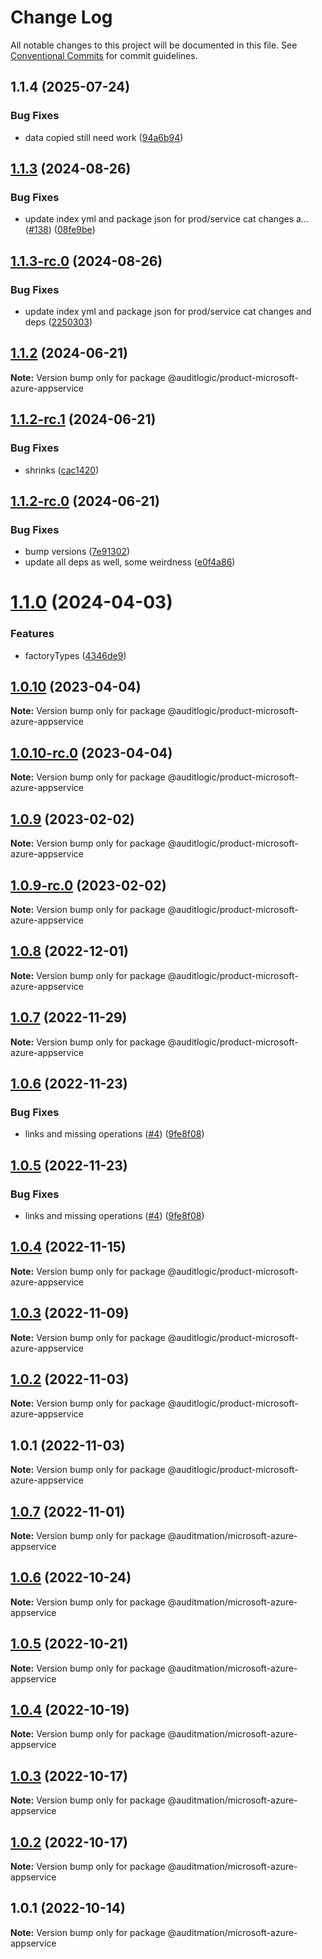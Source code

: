 # Change Log

All notable changes to this project will be documented in this file.
See [Conventional Commits](https://conventionalcommits.org) for commit guidelines.

## 1.1.4 (2025-07-24)


### Bug Fixes

* data copied still need work ([94a6b94](https://github.com/zerobias-org/product/commit/94a6b942fb0516367548599d739529536132755a))





## [1.1.3](https://github.com/auditlogic/product/compare/@auditlogic/product-microsoft-azure-appservice@1.1.2...@auditlogic/product-microsoft-azure-appservice@1.1.3) (2024-08-26)


### Bug Fixes

* update index yml and package json for prod/service cat changes a… ([#138](https://github.com/auditlogic/product/issues/138)) ([08fe9be](https://github.com/auditlogic/product/commit/08fe9beb1c8457462a19bc69caa02e6212d97e1a))





## [1.1.3-rc.0](https://github.com/auditlogic/product/compare/@auditlogic/product-microsoft-azure-appservice@1.1.2...@auditlogic/product-microsoft-azure-appservice@1.1.3-rc.0) (2024-08-26)


### Bug Fixes

* update index yml and package json for prod/service cat changes and deps ([2250303](https://github.com/auditlogic/product/commit/225030363a363608240135b7ebed386b28f01e4b))





## [1.1.2](https://github.com/auditlogic/product/compare/@auditlogic/product-microsoft-azure-appservice@1.1.2-rc.1...@auditlogic/product-microsoft-azure-appservice@1.1.2) (2024-06-21)

**Note:** Version bump only for package @auditlogic/product-microsoft-azure-appservice





## [1.1.2-rc.1](https://github.com/auditlogic/product/compare/@auditlogic/product-microsoft-azure-appservice@1.1.2-rc.0...@auditlogic/product-microsoft-azure-appservice@1.1.2-rc.1) (2024-06-21)


### Bug Fixes

* shrinks ([cac1420](https://github.com/auditlogic/product/commit/cac14200fefcd8183ab69fe89a47bd3f70f563e9))





## [1.1.2-rc.0](https://github.com/auditlogic/product/compare/@auditlogic/product-microsoft-azure-appservice@1.1.0...@auditlogic/product-microsoft-azure-appservice@1.1.2-rc.0) (2024-06-21)


### Bug Fixes

* bump versions ([7e91302](https://github.com/auditlogic/product/commit/7e913023b8b312150ed7762c32fbbe616be71de5))
* update all deps as well, some weirdness ([e0f4a86](https://github.com/auditlogic/product/commit/e0f4a864714e2d3de6bbf3da014d5312fe53be2f))





# [1.1.0](https://github.com/auditlogic/product/compare/@auditlogic/product-microsoft-azure-appservice@1.0.10...@auditlogic/product-microsoft-azure-appservice@1.1.0) (2024-04-03)


### Features

* factoryTypes ([4346de9](https://github.com/auditlogic/product/commit/4346de92693aee892fccf725338ffc7b80ab182b))





## [1.0.10](https://github.com/auditlogic/product/compare/@auditlogic/product-microsoft-azure-appservice@1.0.9...@auditlogic/product-microsoft-azure-appservice@1.0.10) (2023-04-04)

**Note:** Version bump only for package @auditlogic/product-microsoft-azure-appservice





## [1.0.10-rc.0](https://github.com/auditlogic/product/compare/@auditlogic/product-microsoft-azure-appservice@1.0.9...@auditlogic/product-microsoft-azure-appservice@1.0.10-rc.0) (2023-04-04)

**Note:** Version bump only for package @auditlogic/product-microsoft-azure-appservice





## [1.0.9](https://github.com/auditlogic/product/compare/@auditlogic/product-microsoft-azure-appservice@1.0.8...@auditlogic/product-microsoft-azure-appservice@1.0.9) (2023-02-02)

**Note:** Version bump only for package @auditlogic/product-microsoft-azure-appservice





## [1.0.9-rc.0](https://github.com/auditlogic/product/compare/@auditlogic/product-microsoft-azure-appservice@1.0.8...@auditlogic/product-microsoft-azure-appservice@1.0.9-rc.0) (2023-02-02)

**Note:** Version bump only for package @auditlogic/product-microsoft-azure-appservice





## [1.0.8](https://github.com/auditlogic/product/compare/@auditlogic/product-microsoft-azure-appservice@1.0.7...@auditlogic/product-microsoft-azure-appservice@1.0.8) (2022-12-01)

**Note:** Version bump only for package @auditlogic/product-microsoft-azure-appservice





## [1.0.7](https://github.com/auditlogic/product/compare/@auditlogic/product-microsoft-azure-appservice@1.0.6...@auditlogic/product-microsoft-azure-appservice@1.0.7) (2022-11-29)

**Note:** Version bump only for package @auditlogic/product-microsoft-azure-appservice





## [1.0.6](https://github.com/auditlogic/product/compare/@auditlogic/product-microsoft-azure-appservice@1.0.4...@auditlogic/product-microsoft-azure-appservice@1.0.6) (2022-11-23)


### Bug Fixes

* links and missing operations ([#4](https://github.com/auditlogic/product/issues/4)) ([9fe8f08](https://github.com/auditlogic/product/commit/9fe8f08fe7c57fdb79f991ac35bd6ac2e7dcad38))





## [1.0.5](https://github.com/auditlogic/product/compare/@auditlogic/product-microsoft-azure-appservice@1.0.4...@auditlogic/product-microsoft-azure-appservice@1.0.5) (2022-11-23)


### Bug Fixes

* links and missing operations ([#4](https://github.com/auditlogic/product/issues/4)) ([9fe8f08](https://github.com/auditlogic/product/commit/9fe8f08fe7c57fdb79f991ac35bd6ac2e7dcad38))





## [1.0.4](https://github.com/auditlogic/product/compare/@auditlogic/product-microsoft-azure-appservice@1.0.3...@auditlogic/product-microsoft-azure-appservice@1.0.4) (2022-11-15)

**Note:** Version bump only for package @auditlogic/product-microsoft-azure-appservice





## [1.0.3](https://github.com/auditlogic/product/compare/@auditlogic/product-microsoft-azure-appservice@1.0.2...@auditlogic/product-microsoft-azure-appservice@1.0.3) (2022-11-09)

**Note:** Version bump only for package @auditlogic/product-microsoft-azure-appservice





## [1.0.2](https://github.com/auditlogic/product/compare/@auditlogic/product-microsoft-azure-appservice@1.0.1...@auditlogic/product-microsoft-azure-appservice@1.0.2) (2022-11-03)

**Note:** Version bump only for package @auditlogic/product-microsoft-azure-appservice





## 1.0.1 (2022-11-03)

**Note:** Version bump only for package @auditlogic/product-microsoft-azure-appservice





## [1.0.7](https://github.com/auditmation/store-content/compare/@auditmation/microsoft-azure-appservice@1.0.6...@auditmation/microsoft-azure-appservice@1.0.7) (2022-11-01)

**Note:** Version bump only for package @auditmation/microsoft-azure-appservice





## [1.0.6](https://github.com/auditmation/store-content/compare/@auditmation/microsoft-azure-appservice@1.0.5...@auditmation/microsoft-azure-appservice@1.0.6) (2022-10-24)

**Note:** Version bump only for package @auditmation/microsoft-azure-appservice





## [1.0.5](https://github.com/auditmation/store-content/compare/@auditmation/microsoft-azure-appservice@1.0.4...@auditmation/microsoft-azure-appservice@1.0.5) (2022-10-21)

**Note:** Version bump only for package @auditmation/microsoft-azure-appservice





## [1.0.4](https://github.com/auditmation/store-content/compare/@auditmation/microsoft-azure-appservice@1.0.3...@auditmation/microsoft-azure-appservice@1.0.4) (2022-10-19)

**Note:** Version bump only for package @auditmation/microsoft-azure-appservice





## [1.0.3](https://github.com/auditmation/store-content/compare/@auditmation/microsoft-azure-appservice@1.0.2...@auditmation/microsoft-azure-appservice@1.0.3) (2022-10-17)

**Note:** Version bump only for package @auditmation/microsoft-azure-appservice





## [1.0.2](https://github.com/auditmation/store-content/compare/@auditmation/microsoft-azure-appservice@1.0.1...@auditmation/microsoft-azure-appservice@1.0.2) (2022-10-17)

**Note:** Version bump only for package @auditmation/microsoft-azure-appservice





## 1.0.1 (2022-10-14)

**Note:** Version bump only for package @auditmation/microsoft-azure-appservice
